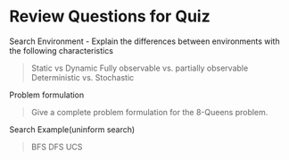 # Review Questions for Quiz

Search Environment - Explain the differences between environments with the following characteristics
> Static vs Dynamic
> Fully observable vs. partially observable
> Deterministic vs. Stochastic

Problem formulation
> Give a complete problem formulation for the 8-Queens problem.

Search Example(uninform search)
> BFS
> DFS
> UCS